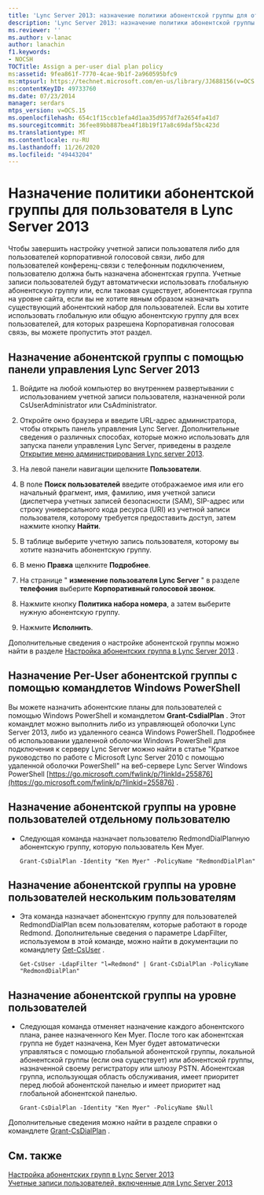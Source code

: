 ```yaml
---
title: 'Lync Server 2013: назначение политики абонентской группы для отдельных пользователей'
description: 'Lync Server 2013: назначение политики абонентской группы для отдельных пользователей.'
ms.reviewer: ''
ms.author: v-lanac
author: lanachin
f1.keywords:
- NOCSH
TOCTitle: Assign a per-user dial plan policy
ms:assetid: 9fea861f-7770-4cae-9b1f-2a960595bfc9
ms:mtpsurl: https://technet.microsoft.com/en-us/library/JJ688156(v=OCS.15)
ms:contentKeyID: 49733760
ms.date: 07/23/2014
manager: serdars
mtps_version: v=OCS.15
ms.openlocfilehash: 654c1f15ccb1efa4d1aa35d957df7a2654fa41d7
ms.sourcegitcommit: 36fee89bb887bea4f18b19f17a8c69daf5bc423d
ms.translationtype: MT
ms.contentlocale: ru-RU
ms.lasthandoff: 11/26/2020
ms.locfileid: "49443204"
---
```

# <a name="assign-a-per-user-dial-plan-policy-in-lync-server-2013"></a>Назначение политики абонентской группы для пользователя в Lync Server 2013

 


Чтобы завершить настройку учетной записи пользователя либо для пользователей корпоративной голосовой связи, либо для пользователей конференц-связи с телефонным подключением, пользователю должна быть назначена абонентская группа. Учетные записи пользователей будут автоматически использовать глобальную абонентскую группу или, если таковая существует, абонентская группа на уровне сайта, если вы не хотите явным образом назначать существующий абонентский набор для пользователей. Если вы хотите использовать глобальную или общую абонентскую группу для всех пользователей, для которых разрешена Корпоративная голосовая связь, вы можете пропустить этот раздел.

## <a name="to-assign-a-dial-plan-by-using-the-lync-server-2013-control-panel"></a>Назначение абонентской группы с помощью панели управления Lync Server 2013

1.  Войдите на любой компьютер во внутреннем развертывании с использованием учетной записи пользователя, назначенной роли CsUserAdministrator или CsAdministrator.

2.  Откройте окно браузера и введите URL-адрес администратора, чтобы открыть панель управления Lync Server. Дополнительные сведения о различных способах, которые можно использовать для запуска панели управления Lync Server, приведены в разделе [Открытие меню администрирования Lync server 2013](lync-server-2013-open-lync-server-administrative-tools.md).

3.  На левой панели навигации щелкните **Пользователи**.

4.  В поле **Поиск пользователей** введите отображаемое имя или его начальный фрагмент, имя, фамилию, имя учетной записи (диспетчера учетных записей безопасности (SAM), SIP-адрес или строку универсального кода ресурса (URI) из учетной записи пользователя, которому требуется предоставить доступ, затем нажмите кнопку **Найти**.

5.  В таблице выберите учетную запись пользователя, которому вы хотите назначить абонентскую группу.

6.  В меню **Правка** щелкните **Подробнее**.

7.  На странице " **изменение пользователя Lync Server** " в разделе **телефония** выберите **Корпоративный голосовой звонок**.

8.  Нажмите кнопку **Политика набора номера**, а затем выберите нужную абонентскую группу.

9.  Нажмите **Исполнить**.

Дополнительные сведения о настройке абонентской группы можно найти в разделе [Настройка абонентских группа в Lync Server 2013](lync-server-2013-configuring-dial-plans.md) .

## <a name="assign-a-per-user-dial-plan-by-using-windows-powershell-cmdlets"></a>Назначение Per-User абонентской группы с помощью командлетов Windows PowerShell

Вы можете назначить абонентские планы для пользователей с помощью Windows PowerShell и командлетом **Grant-CsdialPlan** . Этот командлет можно выполнить либо из управляющей оболочки Lync Server 2013, либо из удаленного сеанса Windows PowerShell. Подробнее об использовании удаленной оболочки Windows PowerShell для подключения к серверу Lync Server можно найти в статье "Краткое руководство по работе с Microsoft Lync Server 2010 с помощью удаленной оболочки PowerShell" на веб-сервере Lync Server Windows PowerShell [https://go.microsoft.com/fwlink/p/?linkId=255876](https://go.microsoft.com/fwlink/p/?linkid=255876) .

## <a name="to-assign-a-per-user-dial-plan-to-a-single-user"></a>Назначение абонентской группы на уровне пользователей отдельному пользователю

  - Следующая команда назначает пользователю RedmondDialPlanную абонентскую группу, которую пользователь Кен Myer.
    
        Grant-CsDialPlan -Identity "Ken Myer" -PolicyName "RedmondDialPlan"

## <a name="to-assign-a-per-user-dial-plan-to-multiple-users"></a>Назначение абонентской группы на уровне пользователей нескольким пользователям

  - Эта команда назначает абонентскую группу для пользователей RedmondDialPlan всем пользователям, которые работают в городе Redmond. Дополнительные сведения о параметре LdapFilter, используемом в этой команде, можно найти в документации по командлету [Get-CsUser](https://technet.microsoft.com/library/gg398125\(v=ocs.15\)) .
    
        Get-CsUser -LdapFilter "l=Redmond" | Grant-CsDialPlan -PolicyName "RedmondDialPlan"

## <a name="to-unassign-a-per-user-dial-plan"></a>Назначение абонентской группы на уровне пользователей

  - Следующая команда отменяет назначение каждого абонентского плана, ранее назначенного Кен Myer. После того как абонентская группа не будет назначена, Кен Myer будет автоматически управляться с помощью глобальной абонентской группы, локальной абонентской группы (если она существует) или абонентской группы, назначенной своему регистратору или шлюзу PSTN. Абонентская группа, использующая область обслуживания, имеет приоритет перед любой абонентской панелью и имеет приоритет над глобальной абонентской панелью.
    
        Grant-CsDialPlan -Identity "Ken Myer" -PolicyName $Null

Дополнительные сведения можно найти в разделе справки о командлете [Grant-CsDialPlan](https://technet.microsoft.com/library/gg398547\(v=ocs.15\)) .

## <a name="see-also"></a>См. также


[Настройка абонентских групп в Lync Server 2013](lync-server-2013-configuring-dial-plans.md)  
[Учетные записи пользователей, включенные для Lync Server 2013](lync-server-2013-user-accounts-enabled-for-lync-server.md)

